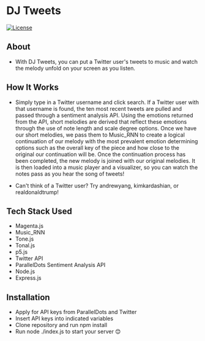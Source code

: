 # DJ Tweets

[![License](https://img.shields.io/badge/License-Apache%202.0-blue.svg)](https://opensource.org/licenses/Apache-2.0)

## About 

* With DJ Tweets, you can put a Twitter user's tweets to music and watch the melody unfold on your screen as you listen.

## How It Works

* Simply type in a Twitter username and click search. If a Twitter user with that username is found, the ten most recent tweets are pulled and passed through a sentiment analysis API. Using the emotions returned from the API, short melodies are derived that reflect these emotions through the use of note length and scale degree options. Once we have our short melodies, we pass them to Music_RNN to create a logical continuation of our melody with the most prevalent emotion determining options such as the overall key of the piece and how close to the original our continuation will be. Once the continuation process has been completed, the new melody is joined with our original melodies. It is then loaded into a music player and a visualizer, so you can watch the notes pass as you hear the song of tweets! 

* Can't think of a Twitter user? Try andrewyang, kimkardashian, or realdonaldtrump!

## Tech Stack Used

* Magenta.js
* Music_RNN
* Tone.js
* Tonal.js
* p5.js
* Twitter API
* ParallelDots Sentiment Analysis API
* Node.js
* Express.js

## Installation

* Apply for API keys from ParallelDots and Twitter
* Insert API keys into indicated variables
* Clone repository and run npm install
* Run node ./index.js to start your server 😊
